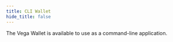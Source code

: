 ```yaml
---
title: CLI Wallet
hide_title: false
---
```


The Vega Wallet is available to use as a command-line application. 
